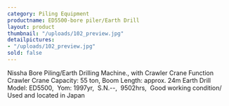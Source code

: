 ```yaml
---
category: Piling Equipment
productname: ED5500-bore piler/Earth Drill
layout: product
thumbnail: "/uploads/102_preview.jpg"
detailpictures:
- "/uploads/102_preview.jpg"
sold: false
---
```


Nissha Bore Piling/Earth Drilling Machine., with Crawler Crane Function
Crawler Crane Capacity: 55 ton, Boom Length: approx. 24m
Earth Drill Model: ED5500,  Yom: 1997yr,  S.N.--,  9502hrs, 
Good working condition/ Used and located in Japan


